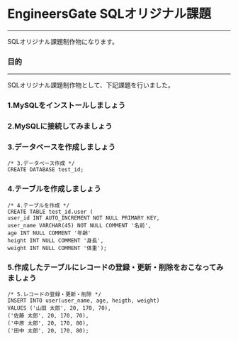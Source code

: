 # EngineersGate SQLオリジナル課題
***

SQLオリジナル課題制作物になります。

### 目的
***

SQLオリジナル課題制作物として、下記課題を行いました。

### 1.MySQLをインストールしましょう

### 2.MySQLに接続してみましょう

### 3.データベースを作成しましょう
```
/* 3.データベース作成 */
CREATE DATABASE test_id;
```
### 4.テーブルを作成しましょう
```
/* 4.テーブルを作成 */
CREATE TABLE test_id.user (
user_id INT AUTO_INCREMENT NOT NULL PRIMARY KEY,
user_name VARCHAR(45) NOT NULL COMMENT '名前',
age INT NULL COMMENT '年齢'
height INT NULL COMMENT '身長',
weight INT NULL COMMENT '体重');
```

### 5.作成したテーブルにレコードの登録・更新・削除をおこなってみましょう
```
/* 5.レコードの登録・更新・削除 */
INSERT INTO user(user_name, age, heigth, weight)
VALUES ('山田 太郎', 20, 170, 70),
('佐藤 太郎', 20, 170, 70),
('中原 太郎', 20, 170, 80),
('田中 太郎', 20, 170, 80);

```

